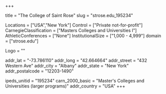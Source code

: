 
+++

title = "The College of Saint Rose"
slug = "strose.edu_195234"

Locations = ["USA","New York"]
Control = ["Private not-for-profit"]
CarnegieClassification = ["Masters Colleges and Universities I"]
AthleticConferences = ["None"]
InstitutionalSize = ["1,000 - 4,999"]
domain = ["strose.edu"]

Logo = ""

addr_lat = "-73.786110"
addr_long = "42.664664"
addr_street = "432 Western Ave"
addr_city = "Albany"
addr_state = "New York"
addr_postalcode = "12203-1490"

ipeds_unitid = "195234"
carn_2000_basic = "Master's Colleges and Universities (larger programs)"
addr_country = "USA"
+++
    
